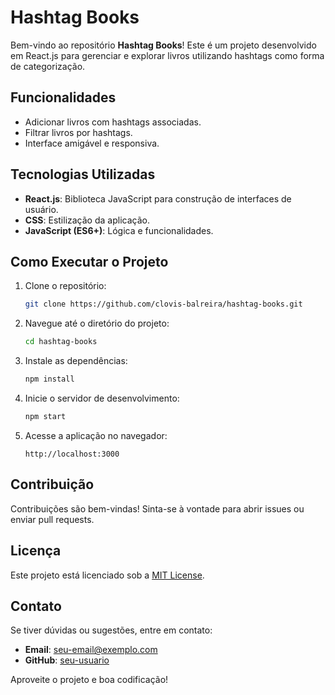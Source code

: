# Hashtag Books

Bem-vindo ao repositório **Hashtag Books**! Este é um projeto desenvolvido em React.js para gerenciar e explorar livros utilizando hashtags como forma de categorização.

## Funcionalidades

- Adicionar livros com hashtags associadas.
- Filtrar livros por hashtags.
- Interface amigável e responsiva.

## Tecnologias Utilizadas

- **React.js**: Biblioteca JavaScript para construção de interfaces de usuário.
- **CSS**: Estilização da aplicação.
- **JavaScript (ES6+)**: Lógica e funcionalidades.

## Como Executar o Projeto

1. Clone o repositório:
    ```bash
    git clone https://github.com/clovis-balreira/hashtag-books.git
    ```
2. Navegue até o diretório do projeto:
    ```bash
    cd hashtag-books
    ```
3. Instale as dependências:
    ```bash
    npm install
    ```
4. Inicie o servidor de desenvolvimento:
    ```bash
    npm start
    ```
5. Acesse a aplicação no navegador:
    ```
    http://localhost:3000
    ```

## Contribuição

Contribuições são bem-vindas! Sinta-se à vontade para abrir issues ou enviar pull requests.

## Licença

Este projeto está licenciado sob a [MIT License](LICENSE).

## Contato

Se tiver dúvidas ou sugestões, entre em contato:
- **Email**: seu-email@exemplo.com
- **GitHub**: [seu-usuario](https://github.com/seu-usuario)

Aproveite o projeto e boa codificação!